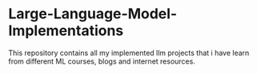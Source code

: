 # Large-Language-Model-Implementations
This repository contains all my implemented llm projects that i have learn from different ML courses, blogs and internet resources.
